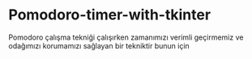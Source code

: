 # Pomodoro-timer-with-tkinter
Pomodoro çalışma tekniği çalışırken zamanımızı verimli geçirmemiz ve odağımızı korumamızı sağlayan bir tekniktir bunun için 
